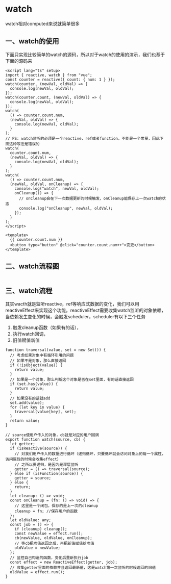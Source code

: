 # watch

watch相对computed来说就简单很多

## 一、watch的使用

下面只实现比较简单的watch的源码，所以对于watch的使用的演示，我们也基于下面的源码来

```
<script lang="ts" setup>
import { reactive, watch } from "vue";
const counter = reactive({ count: { num: 1 } });
watch(counter, (newVal, oldVal) => {
  console.log(newVal, oldVal);
});
watch(counter.count, (newVal, oldVal) => {
  console.log(newVal, oldVal);
});
watch(
  () => counter.count.num,
  (newVal, oldVal) => {
    console.log(newVal, oldVal);
  }
);
// PS: watch监听的必须是一个reactive，ref或者function，不能是一个常量，因此下面这种写法是错误的
watch(
  counter.count.num,
  (newVal, oldVal) => {
    console.log(newVal, oldVal);
  }
);
watch(
  () => counter.count.num,
  (newVal, oldVal, onCleanup) => {
    console.log("watch", newVal, oldVal);
    onCleanup(() => {
      // onCleanup会在下一次数据更新的时候触发，onCleanup能保存上一次watch的状态
      console.log("onCleanup", newVal, oldVal);
    });
  }
);
</script>

<template>
  {{ counter.count.num }}
  <button type="button" @click="counter.count.num++">变更</button>
</template>
```

## 二、watch流程图

 <Image :src="'/front-frame/vue3/watch/1.png'" />

## 三、watch流程

其实wacth就是监听reactive，ref等响应式数据的变化，我们可以用reactiveEffect来实现这个功能。reactiveEffect需要收集watch监听的对象依赖，当依赖发生变化的时候，会触发scheduler，scheduler有以下三个任务

1. 触发cleanup函数（如果有的话），
2. 执行watch回调，
3. 旧值赋值新值

```
function traversal(value, set = new Set()) {
  // 考虑如果对象中有循环引用的问题
  // 如果不是对象，那么直接返回
  if (!isObject(value)) {
    return value;
  }
  // 如果是一个对象，那么判断这个对象是否在set里面，有的话直接返回
  if (set.has(value)) {
    return value;
  }
  // 如果没有的话就add
  set.add(value);
  for (let key in value) {
    traversal(value[key], set);
  }
  return value;
}

// source使用户传入的对象，cb就是对应的用户回调
export function watch(source, cb) {
  let getter;
  if (isReactive(source)) {
    // 对我们用户传入的数据进行循环（递归循环，只要循环就会访问对象上的每一个属性，访问属性的时候会收集effect）
    // 之所以要递归，是因为是深层监听
    getter = () => traversal(source);
  } else if (isFunction(source)) {
    getter = source;
  } else {
    return;
  }
  let cleanup: () => void;
  const onCleanup = (fn: () => void) => {
    // 这里是一个闭包，保存的是上一次的cleanup
    cleanup = fn; //保存用户的函数
  };
  let oldValue: any;
  const job = () => {
    if (cleanup) cleanup();
    const newValue = effect.run();
    cb(newValue, oldValue, onCleanup);
    // 等cb把老值返回之后，再把新值赋值给老值
    oldValue = newValue;
  };
  // 监控自己构造的函数，变化后重新执行job
  const effect = new ReactiveEffect(getter, job);
  // 收集getter里面的依赖并且返回最新值，这是watch第一次监听的时候返回的旧值
  oldValue = effect.run();
}
```

